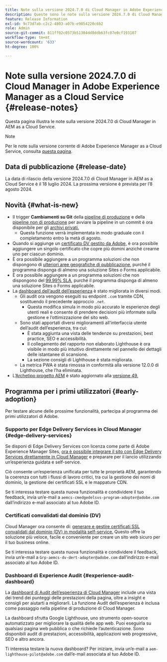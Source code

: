 ```yaml
---
title: Note sulla versione 2024.7.0 di Cloud Manager in Adobe Experience Manager as a Cloud Service
description: Queste sono le note sulla versione 2024.7.0 di Cloud Manager in AEM as a Cloud Service.
feature: Release Information
exl-id: 9c73d7ab-c2c2-4803-a07b-e9054220c6b2
role: Admin
source-git-commit: 811ff02c0573b51304dd8ddb63fc07e0cf193107
workflow-type: tm+mt
source-wordcount: '633'
ht-degree: 100%

---
```



# Note sulla versione 2024.7.0 di Cloud Manager in Adobe Experience Manager as a Cloud Service {#release-notes}

Questa pagina illustra le note sulla versione 2024.7.0 di Cloud Manager in AEM as a Cloud Service.

>[!NOTE]
>
>Per le note sulla versione corrente di Adobe Experience Manager as a Cloud Service, consulta [questa pagina](/help/release-notes/release-notes-cloud/release-notes-current.md).

## Data di pubblicazione {#release-date}

La data di rilascio della versione 2024.7.0 di Cloud Manager in AEM as a Cloud Service è il 18 luglio 2024. La prossima versione è prevista per l’8 agosto 2024.

## Novità {#what-is-new}

* Il trigger **Cambiamenti su Git** della [pipeline di produzione](/help/implementing/cloud-manager/configuring-pipelines/configuring-production-pipelines.md#adding-production-pipeline) e della [pipeline non di produzione](/help/implementing/cloud-manager/configuring-pipelines/configuring-non-production-pipelines.md#adding-non-production-pipeline) per avviare la pipeline in un commit è ora disponibile per gli [archivi privati.](/help/implementing/cloud-manager/managing-code/private-repositories.md)
   * Questa funzione verrà implementata in modo graduale con il completamento entro la metà di agosto.
* Quando si aggiunge un [certificato DV gestito da Adobe,](/help/implementing/cloud-manager/managing-ssl-certifications/domain-validated-certificates.md) è ora possibile aggiungere un singolo certificato che copre più domini anziché crearne uno per ciascun dominio.
* È ora possibile aggiungere a un programma soluzioni che non dispongono di [ulteriori aree geografiche di pubblicazione](/help/operations/additional-publish-regions.md), purché il programma disponga di almeno una soluzione Sites o Forms applicabile.
* È ora possibile aggiungere a un programma soluzioni che non dispongono del [99,99% SLA](/help/implementing/cloud-manager/getting-access-to-aem-in-cloud/creating-production-programs.md#sla), purché il programma disponga di almeno una soluzione Sites o Forms applicabile.
* La [dashboard dell’audit dell’esperienza](/help/implementing/cloud-manager/experience-audit-dashboard.md) è stato migliorata in diversi modi.
   * Gli audit ora vengono eseguiti su endpoint `.com` tramite CDN, sostituendo il precedente approccio `.net`.
      * Questa modifica simula in modo più accurato le esperienze degli utenti reali e consente di prendere decisioni più informate sulla gestione e l’ottimizzazione del sito web.
   * Sono stati apportati diversi miglioramenti all’interfaccia utente dell’audit dell’esperienza, tra cui:
      * È stata aggiunta una vista delle tendenze su prestazioni, best practice, SEO e accessibilità.
      * Il collegamento del rapporto non elaborato Lighthouse è ora visibile in modo più intuitivo direttamente nel pannello dei dettagli delle istantanee di scansione.
      * La sezione consigli di Lighthouse è stata migliorata.
   * La metrica PWA è stata rimossa in conformità alla versione 12.0.0 di Lighthouse, che l’ha eliminata.
* L’[Archetipo progetto AEM](https://experienceleague.adobe.com/docs/experience-manager-core-components/using/developing/archetype/overview.html?lang=it) è stato aggiornato alla [versione 49.](https://github.com/adobe/aem-project-archetype/tree/aem-project-archetype-49)

## Programma per i primi utilizzatori {#early-adoption}

Per testare alcune delle prossime funzionalità, partecipa al programma dei primi utilizzatori di Adobe.

### Supporto per Edge Delivery Services in Cloud Manager {#edge-delivery-services}

Se disponi di Edge Delivery Services con licenza come parte di Adobe Experience Manager Sites, [ora è possibile integrare il sito con Edge Delivery Services direttamente in Cloud Manager](/help/implementing/cloud-manager/edge-delivery-services.md) e preparare per il lancio utilizzando un’esperienza guidata e self-service.

Ciò consente un’esperienza unificata per tutte le proprietà AEM, garantendo la coerenza con tutti i flussi di lavoro critici, tra cui la gestione dei nomi di dominio, la gestione dei certificati SSL e le mappature CDN.

Se ti interessa testare questa nuova funzionalità e condividere il tuo feedback, invia un’e-mail a `aemcs-cmedgedelsvs-program-adopter@adobe.com` dall’indirizzo e-mail associato al tuo Adobe ID. 

### Certificati convalidati dal dominio (DV)

Cloud Manager ora consente di: [generare e gestire certificati SSL convalidati dal dominio (DV) in modalità self-service.](/help/implementing/cloud-manager/managing-ssl-certifications/domain-validated-certificates.md) Questo offre la soluzione più veloce, facile e conveniente per creare un sito web sicuro per il tuo business online.

Se ti interessa testare questa nuova funzionalità e condividere il feedback, invia un’e-mail a `Grp-aemcs-dv-dert-adopter@adobe.com` dall’indirizzo e-mail associato al tuo Adobe ID.

### Dashboard di Experience Audit {#experience-audit-dashboard}

La [dashboard di Audit dell’esperienza di Cloud Manager](/help/implementing/cloud-manager/experience-audit-dashboard.md) include una vista dei trend dei punteggi delle prestazioni della pagina, oltre a insight e consigli per aiutarti a migliorarli. La funzione Audit dell’esperienza è inclusa come passaggio nella pipeline di produzione di Cloud Manager.

La dashboard sfrutta Google Lighthouse, uno strumento open-source automatizzato per migliorare la qualità delle app web. Puoi eseguirla su qualsiasi pagina web pubblica o che richiede l’autenticazione. Sono disponibili audit di prestazioni, accessibilità, applicazioni web progressive, SEO e altro ancora.

Ti interessa testare la nuova dashboard? Per iniziare, invia un’e-mail a `aem-lighthouse-pilot@adobe.com` dall’e-mail associata al tuo Adobe ID.
